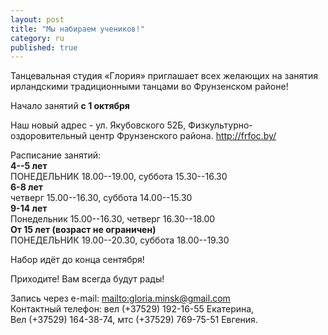 ```yaml
---
layout: post
title: "Мы набираем учеников!"
category: ru
published: true
---
```








Танцевальная студия «Глория» приглашает всех желающих на занятия ирландскими традиционными танцами во Фрунзенском районе!

Начало занятий **с 1 октября**

Наш новый адрес - ул. Якубовского 52Б, Физкультурно-оздоровительный центр Фрунзенского района. http://frfoc.by/

Расписание занятий:  
**4--5 лет**  
ПОНЕДЕЛЬНИК 18.00--19.00, суббота 15.30--16.30  
**6-8 лет**  
четверг 15.00--16.30, суббота 14.00--15.30  
**9-14 лет**  
Понедельник 15.00--16.30, четверг 16.30--18.00  
**От 15 лет (возраст не ограничен)**  
ПОНЕДЕЛЬНИК 19.00--20.30, суббота 18.00--19.30  

Набор идёт до конца сентября!

Приходите! Вам всегда будут рады!

Запись через e-mail: <mailto:gloria.minsk@gmail.com>  
Контактный телефон: вел (+37529) 192-16-55 Екатерина,  
Вел (+37529) 164-38-74, мтс (+37529) 769-75-51 Евгения.
